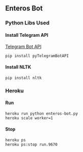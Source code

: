 ## Enteros Bot
### Python Libs Used
#### Install Telegram API

[Telegram Bot API](https://github.com/eternnoir/pyTelegramBotAPI)
```commandline
pip install pyTelegramBotAPI
```
#### Install NLTK

```commandline
pip install nltk
```

### Heroku

#### Run
```commandline
heroku run python enteros-bot.py
heroku scale worker=1
```

#### Stop
```commandline
heroku ps
heroku ps:stop run.9670
```
